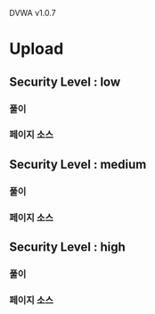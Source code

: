 
DVWA v1.0.7

# Upload

## Security Level : low

### 풀이



### 페이지 소스

## Security Level : medium

### 풀이

### 페이지 소스

## Security Level : high

### 풀이

### 페이지 소스
